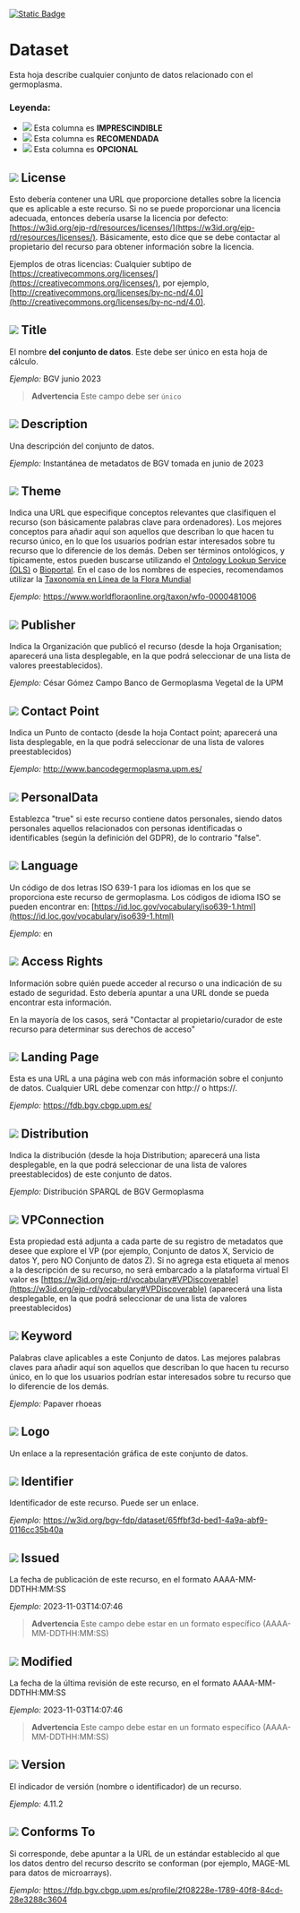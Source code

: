 [![Static Badge](https://img.shields.io/badge/lang-en-blue?style=plastic)](../En%20Documentation/Dataset.md)
# Dataset
Esta hoja describe cualquier conjunto de datos relacionado con el germoplasma.

### Leyenda:
- ![](https://placehold.jp/17/ff0000/000000/20x20.png?text=I) Esta columna es **IMPRESCINDIBLE**
- ![](https://placehold.jp/17/ea9999/000000/20x20.png?text=R) Esta columna es **RECOMENDADA**
- ![](https://placehold.jp/17/ffffff/000000/20x20.png?text=O) Esta columna es **OPCIONAL**


## ![](https://placehold.jp/17/ff0000/000000/20x20.png?text=I) License  
Esto debería contener una URL que proporcione detalles sobre la licencia que es aplicable a este recurso.
Si no se puede proporcionar una licencia adecuada, entonces debería usarse la licencia por defecto:
[https://w3id.org/ejp-rd/resources/licenses/](https://w3id.org/ejp-rd/resources/licenses/). Básicamente, esto dice que se debe contactar al propietario del recurso para obtener información sobre la licencia.

 Ejemplos de otras licencias: 
Cualquier subtipo de [https://creativecommons.org/licenses/](https://creativecommons.org/licenses/),
por ejemplo, [http://creativecommons.org/licenses/by-nc-nd/4.0](http://creativecommons.org/licenses/by-nc-nd/4.0).


## ![](https://placehold.jp/17/ff0000/000000/20x20.png?text=I) Title
El nombre **del conjunto de datos**. Este debe ser único en esta hoja de cálculo.

*Ejemplo:*
BGV junio 2023

> **Advertencia** Este campo debe ser `único`


## ![](https://placehold.jp/17/ff0000/000000/20x20.png?text=I) Description
Una descripción del conjunto de datos.

*Ejemplo:*
Instantánea de metadatos de BGV tomada en junio de 2023



## ![](https://placehold.jp/17/ff0000/000000/20x20.png?text=I) Theme
Indica una URL que especifique conceptos relevantes que clasifiquen el recurso (son básicamente palabras clave para ordenadores). Los mejores conceptos para añadir aquí son aquellos que describan lo que hacen tu recurso único, en lo que los usuarios podrían estar interesados sobre tu recurso que lo diferencie de los demás. Deben ser términos ontológicos, y típicamente, estos pueden buscarse
utilizando el [Ontology Lookup Service (OLS)](https://www.ebi.ac.uk/ols4/index)  o [Bioportal](https://bioportal.bioontology.org/). En el caso de los nombres de especies, recomendamos utilizar la [Taxonomía en Línea de la Flora Mundial](https://www.worldfloraonline.org/search?query=)

*Ejemplo:*
https://www.worldfloraonline.org/taxon/wfo-0000481006



## ![](https://placehold.jp/17/ff0000/000000/20x20.png?text=I) Publisher
Indica la Organización que publicó el recurso (desde la hoja Organisation; aparecerá una lista desplegable, en la que podrá seleccionar de una lista de valores preestablecidos).

*Ejemplo:*
César Gómez Campo Banco de Germoplasma Vegetal de la UPM


## ![](https://placehold.jp/17/ff0000/000000/20x20.png?text=I) Contact Point
Indica un Punto de contacto (desde la hoja Contact point; aparecerá una lista desplegable, en la que podrá seleccionar de una lista de valores preestablecidos)

*Ejemplo:*
http://www.bancodegermoplasma.upm.es/


## ![](https://placehold.jp/17/ff0000/000000/20x20.png?text=I) PersonalData
Establezca "true" si este recurso contiene datos personales, siendo datos personales aquellos relacionados con personas identificadas o identificables (según la definición del GDPR), de lo contrario "false".

## ![](https://placehold.jp/17/ff0000/000000/20x20.png?text=I) Language
Un código de dos letras ISO 639-1 para los idiomas en los que se proporciona este recurso de germoplasma.  Los códigos de idioma ISO se pueden encontrar en:
[https://id.loc.gov/vocabulary/iso639-1.html](https://id.loc.gov/vocabulary/iso639-1.html)

*Ejemplo:*
en





## ![](https://placehold.jp/17/ea9999/000000/20x20.png?text=R) Access Rights
Información sobre quién puede acceder al recurso o una indicación de su estado de seguridad.
Esto debería apuntar a una URL donde se pueda encontrar esta información. 

En la mayoría de los casos, será "Contactar al propietario/curador de este recurso para determinar sus derechos de acceso"


## ![](https://placehold.jp/17/ea9999/000000/20x20.png?text=R) Landing Page
Esta es una URL a una página web con más
información sobre el conjunto de datos. Cualquier URL
debe comenzar con http:// o https://.

*Ejemplo:*
https://fdb.bgv.cbgp.upm.es/

## ![](https://placehold.jp/17/ffffff/000000/20x20.png?text=O) Distribution

Indica la distribución (desde la hoja Distribution; aparecerá una lista desplegable, en la que podrá seleccionar de una lista de valores preestablecidos) de este conjunto de datos.

*Ejemplo:*
Distribución SPARQL de BGV Germoplasma


## ![](https://placehold.jp/17/ffffff/000000/20x20.png?text=O) VPConnection
Esta propiedad está adjunta a cada
parte de su registro de metadatos
que desee que explore el VP
(por ejemplo, Conjunto de datos X, Servicio de datos Y, pero
NO Conjunto de datos Z). Si no agrega
esta etiqueta al menos a la descripción de
su recurso, no será embarcado a la plataforma virtual
El valor es [https://w3id.org/ejp-rd/vocabulary#VPDiscoverable](https://w3id.org/ejp-rd/vocabulary#VPDiscoverable) (aparecerá una lista desplegable, en la que podrá seleccionar de una lista de valores preestablecidos)



## ![](https://placehold.jp/17/ffffff/000000/20x20.png?text=O) Keyword
Palabras clave aplicables a este Conjunto de datos. Las mejores palabras claves para añadir aquí son aquellos que describan lo que hacen tu recurso único, en lo que los usuarios podrían estar interesados sobre tu recurso que lo diferencie de los demás.


*Ejemplo:*
Papaver rhoeas


## ![](https://placehold.jp/17/ffffff/000000/20x20.png?text=O) Logo
Un enlace a la representación gráfica
de este conjunto de datos.



## ![](https://placehold.jp/17/ffffff/000000/20x20.png?text=O) Identifier
Identificador de este recurso. Puede ser
un enlace.

*Ejemplo:*
https://w3id.org/bgv-fdp/dataset/65ffbf3d-bed1-4a9a-abf9-0116cc35b40a



## ![](https://placehold.jp/17/ffffff/000000/20x20.png?text=O) Issued
La fecha de publicación de este recurso, en el formato AAAA-MM-DDTHH:MM:SS


*Ejemplo:*
2023-11-03T14:07:46

> **Advertencia** Este campo debe estar en un formato específico (AAAA-MM-DDTHH:MM:SS)

## ![](https://placehold.jp/17/ffffff/000000/20x20.png?text=O) Modified
La fecha de la última revisión de este recurso, en el formato AAAA-MM-DDTHH:MM:SS


*Ejemplo:*
2023-11-03T14:07:46

> **Advertencia** Este campo debe estar en un formato específico (AAAA-MM-DDTHH:MM:SS)



## ![](https://placehold.jp/17/ffffff/000000/20x20.png?text=O) Version
El indicador de versión (nombre o
identificador) de un recurso.

*Ejemplo:*
4.11.2



## ![](https://placehold.jp/17/ffffff/000000/20x20.png?text=O) Conforms To
Si corresponde, debe apuntar a la
URL de un estándar establecido al que
los datos dentro del
recurso descrito se conforman (por
ejemplo, MAGE-ML para datos de microarrays).

*Ejemplo:*
https://fdp.bgv.cbgp.upm.es/profile/2f08228e-1789-40f8-84cd-28e3288c3604

